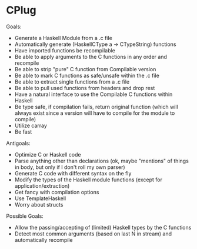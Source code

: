 # CPlug

Goals:
- Generate a Haskell Module from a .c file
- Automatically generate (HaskellCType a -> CTypeString) functions
- Have imported functions be recompilable
- Be able to apply arguments to the C functions in any order and recompile
- Be able to strip "pure" C function from Compilable version
- Be able to mark C functions as safe/unsafe within the .c file
- Be able to extract single functions from a .c file
- Be able to pull used functions from headers and drop rest
- Have a natural interface to use the Compilable C functions within Haskell
- Be type safe, if compilation fails, return original function (which will always exist since a version will have to compile for the module to compile)
- Utilize carray
- Be fast

Antigoals:
- Optimize C or Haskell code
- Parse anything other than declarations (ok, maybe "mentions" of things in body, but only if I don't roll my own parser)
- Generate C code with different syntax on the fly
- Modify the types of the Haskell module functions (except for application/extraction)
- Get fancy with compilation options
- Use TemplateHaskell
- Worry about structs

Possible Goals:
- Allow the passing/accepting of (limited) Haskell types by the C functions
- Detect most common arguments (based on last N in stream) and automatically recompile


